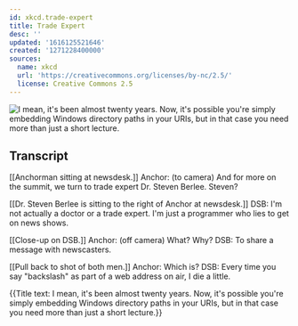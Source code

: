 ```yaml
---
id: xkcd.trade-expert
title: Trade Expert
desc: ''
updated: '1616125521646'
created: '1271228400000'
sources:
  name: xkcd
  url: 'https://creativecommons.org/licenses/by-nc/2.5/'
  license: Creative Commons 2.5
---
```

![I mean, it's been almost twenty years. Now, it's possible you're simply embedding Windows directory paths in your URIs, but in that case you need more than just a short lecture.](https://imgs.xkcd.com/comics/trade_expert.png)

## Transcript
[[Anchorman sitting at newsdesk.]]
Anchor: (to camera) And for more on the summit, we turn to trade expert Dr. Steven Berlee. Steven?

[[Dr. Steven Berlee is sitting to the right of Anchor at newsdesk.]]
DSB: I'm not actually a doctor or a trade expert. I'm just a programmer who lies to get on news shows.

[[Close-up on DSB.]]
Anchor: (off camera) What? Why?
DSB: To share a message with newscasters.

[[Pull back to shot of both men.]]
Anchor: Which is?
DSB: Every time you say "backslash" as part of a web address on air, I die a little.

{{Title text: I mean, it's been almost twenty years. Now, it's possible you're simply embedding Windows directory paths in your URIs, but in that case you need more than just a short lecture.}}
